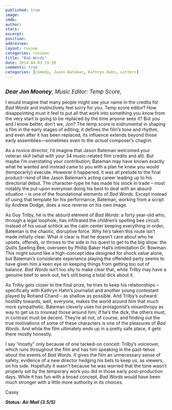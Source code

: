 ```yaml
---
published: true
image: 
imdb: 
author:  
stars: 
excerpt: 
position: 
addressee: 
layout: review
categories: reviews
title: "Bad Words"
date: 2014-04-03 19:30
comments: true
categories: [comedy, Jason Bateman, Kathryn Hahn, Letters]
---
```

<div><p class="Body"><span class="full-image-block ssNonEditable"><span><a href="/letters/2014/4/3/bad-words.html"><img src="http://rollotomasi73.files.wordpress.com/2014/04/bad-words.jpg" alt="" /></a></span></span></p>
<p class="Body"><span style="font-size:120%;"><strong><em>Dear </em></strong><strong><em>Jon Mooney</em></strong><em>, Music Editor: Temp S</em><em>core,</em></span></p>
<p class="Body">I would imagine that many people might see your name in the credits for <em>Bad Words</em> and instinctively feel sorry for you. Temp score editor? How disappointing must it feel to put all that work into something you know from the very start is going to be replaced by the time anyone sees it? But you and I know better, don&rsquo;t we, Jon? The temp score is instrumental in shaping a film in the early stages of editing; it defines the film&rsquo;s tone and rhythm, and even after it has been replaced, its influence extends beyond those early assemblies&mdash;sometimes even to the <em>actual </em>composer&rsquo;s chagrin.</p>
<p class="Body">As a novice director, I&rsquo;d imagine that Jason Bateman welcomed your veteran skill (what with your 34 music-related film credits and all). But maybe I&rsquo;m overstating your contribution; Bateman may have known exactly what he wanted and instead came to you with a plan he knew you would (temporarily) execute. However it happened, it was all prelude to the final product&mdash;kind of like Jason Bateman&rsquo;s acting career leading up to his directorial debut. The character-type he has made his stock in trade &ndash; most notably the put-upon everyman doing his best to deal with an absurd situation &ndash; is one of the foundational elements of <em>Bad Words. </em>Except instead of using that template for his performance, Bateman, working from a script by Andrew Dodge, does a nice reverse on his own image.</p>
<p class="Body">As Guy Trilby, he is the absurd element of <em>Bad Words</em>: a forty year-old who, through a legal loophole, has infiltrated the children&rsquo;s spelling bee circuit. Instead of his usual schtick as the calm center keeping everything in order, Bateman is the chaotic, disruptive force. Why he&rsquo;s taken this route isn&rsquo;t made initially clear. What <em>is</em> clear is that he doesn&rsquo;t care about who he upsets, offends, or throws to the side in his quest to get to the big show: the Quills Spelling Bee, overseen by Phillip Baker Hall&rsquo;s intimidation Dr. Bowman. This might sound like a high-concept idea designed for shock value alone, but Bateman&rsquo;s considerate experience playing the offended party seems to have given him a keen eye on keeping things from getting too out of balance. <em>Bad Words</em> isn&rsquo;t too shy to make clear that, while Trilby may have a genuine beef to work out, he&rsquo;s still being a total dick about it.</p>
<p class="Body">As Trilby gets closer to the final prize, he tries to keep his relationships &ndash; specifically with Kathryn Hahn&rsquo;s journalist and another young contestant played by Rohand Chand &ndash; as shallow as possible. And Trilby&rsquo;s outward hostility towards, well, everyone, makes the world around him that much more sympathetic. Bateman cleverly uses his protagonist&rsquo;s misanthropy as way to get us to misread those around him; if he&rsquo;s the dick, the others must, in contrast must be decent. They&rsquo;re all not, of course, and finding out the true motivations of some of these characters is one of the pleasures of <em>Bad Words</em>. And while the film ultimately ends up in a pretty safe place, it gets there mostly honestly.</p>
<p class="Body">I say &ldquo;mostly&rdquo; only because of one tacked-on conceit: Trilby&rsquo;s voiceover, which runs throughout the film and has him speaking in the past-tense about the events of <em>Bad Words</em>. It gives the film an unnecessary sense of safety, evidence of a new director hedging his bets to keep us, as viewers, on his side. Hopefully it wasn&rsquo;t because he was worried that the tone wasn&rsquo;t properly set by the temporary work you did in those early post-production days. While it has fun with a broad concept, <em>Bad Words </em>would have been much stronger with a little more authority in its choices.</p>
<p class="Body">Casey</p>
<p class="Body"><strong><em>Status: Air Mail (3.5/5)</em></strong></p></div>
